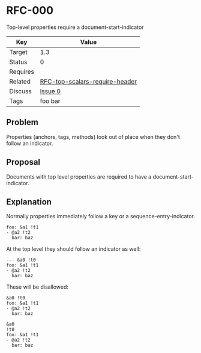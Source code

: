 RFC-000
=======

Top-level properties require a document-start-indicator


| Key | Value |
| --- | --- |
| Target | 1.3 |
| Status | 0 |
| Requires | []() |
| Related | [RFC-top-scalars-require-header](RFC-top-scalars-require-header.md) |
| Discuss | [Issue 0](../../issues/0) |
| Tags | foo bar |


## Problem

Properties (anchors, tags, methods) look out of place when they don't follow an indicator.


## Proposal

Documents with top level properties are required to have a document-start-indicator.


## Explanation

Normally properties immediately follow a key or a sequence-entry-indicator.
```
foo: &a1 !t1
- @a2 !t2
  bar: baz
```

At the top level they should follow an indicator as well:
```
--- &a0 !t0
foo: &a1 !t1
- @a2 !t2
  bar: baz
```

These will be disallowed:
```
&a0 !t0
foo: &a1 !t1
- @a2 !t2
  bar: baz
```

```
&a0
!t0
foo: &a1 !t1
- @a2 !t2
  bar: baz
```
